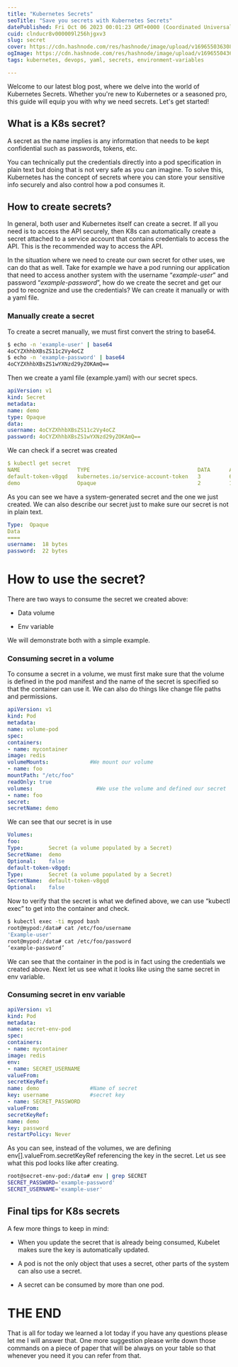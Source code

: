 ```yaml
---
title: "Kubernetes Secrets"
seoTitle: "Save you secrets with Kubernetes Secrets"
datePublished: Fri Oct 06 2023 00:01:23 GMT+0000 (Coordinated Universal Time)
cuid: clnducr8v000009l256hjgxv3
slug: secret
cover: https://cdn.hashnode.com/res/hashnode/image/upload/v1696550363089/1b6b2267-6c45-4b86-89fc-68f7202c322f.png
ogImage: https://cdn.hashnode.com/res/hashnode/image/upload/v1696550436664/b91eb5fb-c981-4251-b751-6483b09d1f16.png
tags: kubernetes, devops, yaml, secrets, environment-variables

---
```


Welcome to our latest blog post, where we delve into the world of Kubernetes Secrets. Whether you're new to Kubernetes or a seasoned pro, this guide will equip you with why we need secrets. Let's get started!

## What is a K8s secret?

A secret as the name implies is any information that needs to be kept confidential such as passwords, tokens, etc.

You can technically put the credentials directly into a pod specification in plain text but doing that is not very safe as you can imagine. To solve this, Kubernetes has the concept of secrets where you can store your sensitive info securely and also control how a pod consumes it.

## How to create secrets?

In general, both user and Kubernetes itself can create a secret. If all you need is to access the API securely, then K8s can automatically create a secret attached to a service account that contains credentials to access the API. This is the recommended way to access the API.

In the situation where we need to create our own secret for other uses, we can do that as well. Take for example we have a pod running our application that need to access another system with the username “*example-user*” and password “*example-password*”, how do we create the secret and get our pod to recognize and use the credentials? We can create it manually or with a yaml file.

### Manually create a secret

To create a secret manually, we must first convert the string to base64.

```bash
$ echo -n 'example-user' | base64
4oCYZXhhbXBsZS11c2Vy4oCZ
$ echo -n 'example-password' | base64
4oCYZXhhbXBsZS1wYXNzd29yZOKAmQ==
```

Then we create a yaml file (example.yaml) with our secret specs.

```yaml
apiVersion: v1
kind: Secret
metadata:
name: demo
type: Opaque
data:
username: 4oCYZXhhbXBsZS11c2Vy4oCZ
password: 4oCYZXhhbXBsZS1wYXNzd29yZOKAmQ==
```

We can check if a secret was created

```yaml
$ kubectl get secret
NAME                  TYPE                                  DATA      AGE
default-token-v8gqd   kubernetes.io/service-account-token   3         6m
demo                  Opaque                                2         11s
```

As you can see we have a system-generated secret and the one we just created. We can also describe our secret just to make sure our secret is not in plain text.

```yaml
Type:  Opaque
Data
====
username:  18 bytes
password:  22 bytes
```

# How to use the secret?

There are two ways to consume the secret we created above:

* Data volume
    
* Env variable
    

We will demonstrate both with a simple example.

### Consuming secret in a volume

To consume a secret in a volume, we must first make sure that the volume is defined in the pod manifest and the name of the secret is specified so that the container can use it. We can also do things like change file paths and permissions.

```yaml
apiVersion: v1
kind: Pod
metadata:
name: volume-pod
spec:
containers:
- name: mycontainer
image: redis
volumeMounts:             #We mount our volume
- name: foo
mountPath: "/etc/foo"
readOnly: true
volumes:                    #We use the volume and defined our secret
- name: foo
secret:
secretName: demo
```

We can see that our secret is in use

```yaml
Volumes:
foo:
Type:        Secret (a volume populated by a Secret)
SecretName:  demo
Optional:    false
default-token-v8gqd:
Type:        Secret (a volume populated by a Secret)
SecretName:  default-token-v8gqd
Optional:    false
```

Now to verify that the secret is what we defined above, we can use “kubectl exec” to get into the container and check.

```bash
$ kubectl exec -ti mypod bash
root@mypod:/data# cat /etc/foo/username 
'Example-user'
root@mypod:/data# cat /etc/foo/password 
‘example-password’
```

We can see that the container in the pod is in fact using the credentials we created above. Next let us see what it looks like using the same secret in env variable.

### Consuming secret in env variable

```yaml
apiVersion: v1
kind: Pod
metadata:
name: secret-env-pod
spec:
containers:
- name: mycontainer
image: redis
env:
- name: SECRET_USERNAME        
valueFrom:
secretKeyRef:
name: demo                #Name of secret
key: username             #secret key
- name: SECRET_PASSWORD
valueFrom:
secretKeyRef:
name: demo
key: password
restartPolicy: Never
```

As you can see, instead of the volumes, we are defining env\[\].valueFrom.secretKeyRef referencing the key in the secret. Let us see what this pod looks like after creating.

```bash
root@secret-env-pod:/data# env | grep SECRET
SECRET_PASSWORD='example-password'
SECRET_USERNAME='example-user'
```

## Final tips for K8s secrets

A few more things to keep in mind:

* When you update the secret that is already being consumed, Kubelet makes sure the key is automatically updated.
    
* A pod is not the only object that uses a secret, other parts of the system can also use a secret.
    
* A secret can be consumed by more than one pod.
    

# THE END

That is all for today we learned a lot today if you have any questions please let me I will answer that. One more suggestion please write down those commands on a piece of paper that will be always on your table so that whenever you need it you can refer from that.